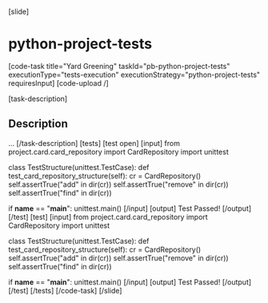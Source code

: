 [slide]
# python-project-tests

[code-task title="Yard Greening" taskId="pb-python-project-tests" executionType="tests-execution" executionStrategy="python-project-tests" requiresInput]
[code-upload /]

[task-description]
## Description

... 
[/task-description]
[tests]
[test open]
[input]
from project.card.card_repository import CardRepository
import unittest

class TestStructure(unittest.TestCase):
    def test_card_repository_structure(self):
        cr = CardRepository()
        self.assertTrue("add" in dir(cr))
        self.assertTrue("remove" in dir(cr))
        self.assertTrue("find" in dir(cr))   

if __name__ == "__main__":
    unittest.main()
[/input]
[output]
Test Passed!
[/output]
[/test]
[test]
[input]
from project.card.card_repository import CardRepository
import unittest

class TestStructure(unittest.TestCase):
    def test_card_repository_structure(self):
        cr = CardRepository()
        self.assertTrue("add" in dir(cr))
        self.assertTrue("remove" in dir(cr))
        self.assertTrue("find" in dir(cr))

if __name__ == "__main__":
    unittest.main()
[/input]
[output]
Test Passed!
[/output]
[/test]
[/tests]
[/code-task]
[/slide]

